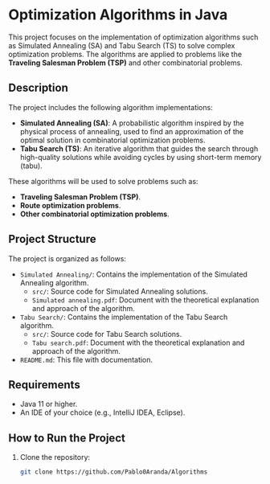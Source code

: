 # Optimization Algorithms in Java

This project focuses on the implementation of optimization algorithms such as Simulated Annealing (SA) and Tabu Search (TS) to solve complex optimization problems. The algorithms are applied to problems like the **Traveling Salesman Problem (TSP)** and other combinatorial problems.

## Description

The project includes the following algorithm implementations:

- **Simulated Annealing (SA)**: A probabilistic algorithm inspired by the physical process of annealing, used to find an approximation of the optimal solution in combinatorial optimization problems.
- **Tabu Search (TS)**: An iterative algorithm that guides the search through high-quality solutions while avoiding cycles by using short-term memory (tabu).

These algorithms will be used to solve problems such as:

- **Traveling Salesman Problem (TSP)**.
- **Route optimization problems**.
- **Other combinatorial optimization problems**.

## Project Structure

The project is organized as follows:


- `Simulated Annealing/`: Contains the implementation of the Simulated Annealing algorithm.
  - `src/`: Source code for Simulated Annealing solutions.
  - `Simulated annealing.pdf`: Document with the theoretical explanation and approach of the algorithm.
- `Tabu Search/`: Contains the implementation of the Tabu Search algorithm.
  - `src/`: Source code for Tabu Search solutions.
  - `Tabu search.pdf`: Document with the theoretical explanation and approach of the algorithm.
- `README.md`: This file with documentation.

## Requirements

- Java 11 or higher.
- An IDE of your choice (e.g., IntelliJ IDEA, Eclipse).

## How to Run the Project

1. Clone the repository:
   ```bash
   git clone https://github.com/Pablo0Aranda/Algorithms

